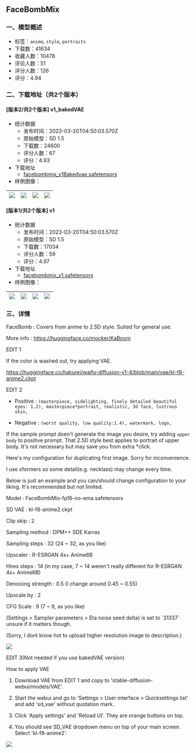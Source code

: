 ## FaceBombMix
### 一、模型概述

- 标签：`anime`, `style`, `portraits`
- 下载数：41634
- 收藏人数：10478
- 评论人数：51
- 评分人数：126
- 评分：4.94

### 二、下载地址（共2个版本）

#### [版本2/共2个版本] v1_bakedVAE

- 统计数据
  - 发布时间：2023-03-20T04:50:03.570Z
  - 原始模型：SD 1.5
  - 下载数：24600
  - 评分人数：67
  - 评分：4.93
- 下载地址
  - [facebombmix_v1Bakedvae.safetensors](https://civitai.com/api/download/models/25993)
- 样例图像：

| <img src="https://image.civitai.com/xG1nkqKTMzGDvpLrqFT7WA/306d833f-6fb0-4afe-7114-964a7b2bdb00/width=450/285805.jpeg" /> | <img src="https://image.civitai.com/xG1nkqKTMzGDvpLrqFT7WA/1f34eef9-f44f-4aff-bee2-64e442cfce00/width=450/285824.jpeg" /> | <img src="https://image.civitai.com/xG1nkqKTMzGDvpLrqFT7WA/58eaff7e-7a75-41dc-67b4-56c08b722d00/width=450/285823.jpeg" /> | <img src="https://image.civitai.com/xG1nkqKTMzGDvpLrqFT7WA/f0028b28-5659-47af-2565-634679d7ad00/width=450/285822.jpeg" /> |
| ---- | ---- | ---- | ---- |

#### [版本1/共2个版本] v1

- 统计数据
  - 发布时间：2023-03-20T04:50:03.570Z
  - 原始模型：SD 1.5
  - 下载数：17034
  - 评分人数：59
  - 评分：4.97
- 下载地址
  - [facebombmix_v1.safetensors](https://civitai.com/api/download/models/8411)
- 样例图像：

| <img src="https://image.civitai.com/xG1nkqKTMzGDvpLrqFT7WA/306d833f-6fb0-4afe-7114-964a7b2bdb00/width=450/79815.jpeg" /> | <img src="https://image.civitai.com/xG1nkqKTMzGDvpLrqFT7WA/1f34eef9-f44f-4aff-bee2-64e442cfce00/width=450/80311.jpeg" /> | <img src="https://image.civitai.com/xG1nkqKTMzGDvpLrqFT7WA/58eaff7e-7a75-41dc-67b4-56c08b722d00/width=450/80313.jpeg" /> | <img src="https://image.civitai.com/xG1nkqKTMzGDvpLrqFT7WA/f0028b28-5659-47af-2565-634679d7ad00/width=450/80312.jpeg" /> |
| ---- | ---- | ---- | ---- |


### 三、详情
<p>FaceBomb : Covers from anime to 2.5D style. Suited for general use.</p><p></p><p>More info : <a target="_blank" rel="ugc" href="https://huggingface.co/mocker/KaBoom">https://huggingface.co/mocker/KaBoom</a></p><p></p><p>EDIT 1</p><p>If the color is washed out, try applying VAE.</p><p><a target="_blank" rel="ugc" href="https://huggingface.co/hakurei/waifu-diffusion-v1-4/blob/main/vae/kl-f8-anime2.ckpt">https://huggingface.co/hakurei/waifu-diffusion-v1-4/blob/main/vae/kl-f8-anime2.ckpt</a></p><p></p><p>EDIT 2</p><ul><li><p>Positive : <code>(masterpiece, sidelighting, finely detailed beautiful eyes: 1.2), masterpiece*portrait, realistic, 3d face, lustrous skin,</code></p></li><li><p>Negative : <code>(worst quality, low quality:1.4), watermark, logo,</code></p></li></ul><p></p><p>If the sample prompt doen't generate the image you desire, try adding <code>upper body</code> to positive prompt. That 2.5D style best applies to portrait of upper body. It's not necessary but may save you from extra *click.</p><p></p><p>Here's my configuration for duplicating first image. Sorry for inconvenience.</p><p>I use xformers so some detail(e.g. necklass) may change every time.</p><p></p><p>Below is just an example and you can/should change configuration to your liking. It's recommended but not limited.</p><p></p><p>Model : FaceBombMix-fp16-no-ema.safetensors</p><p>SD VAE : kl-f8-anime2.ckpt</p><p>Clip skip : 2</p><p>Sampling method : DPM++ SDE Karras</p><p>Sampling steps : 32 (24 ~ 32, as you like)</p><p>Upscaler : R-ESRGAN 4x+ Anime6B</p><p>Hires steps : 14 (in my case, 7 ~ 14 weren't really different for R-ESRGAN 4x+ Anime6B)</p><p>Denoising strength : 0.5 (I change around 0.45 ~ 0.55)</p><p>Upscale by : 2</p><p>CFG Scale : 9 (7 ~ 9, as you like)</p><p>(Settings &gt; Sampler parameters &gt; Eta noise seed delta) is set to `31337` unsure if it matters though.</p><p></p><p>(Sorry, I dont know hot to upload higher resolution image to description.)</p><img src="https://imagecache.civitai.com/xG1nkqKTMzGDvpLrqFT7WA/210f4348-b837-49ea-b7ff-405886de7400/width=525" /><p></p><p>EDIT 3(Not needed if you use bakedVAE version)</p><p>How to apply VAE</p><ol><li><p>Download VAE from EDIT 1 and copy to 'stable-diffusion-webui/models/VAE'.</p></li><li><p>Start the webui and go to 'Settings &gt; User interface &gt; Quicksettings list' and add 'sd_vae' without quotation mark.</p></li><li><p>Click 'Apply settings' and 'Reload UI'. They are orange buttons on top.</p></li><li><p>You should see SD_VAE dropdown menu on top of your main screen. Select 'kl-f8-anime2'.</p></li></ol><img src="https://imagecache.civitai.com/xG1nkqKTMzGDvpLrqFT7WA/1e56f1a4-8fce-41a0-093b-5d5f1398ca00/width=525/1e56f1a4-8fce-41a0-093b-5d5f1398ca00" /><p></p>